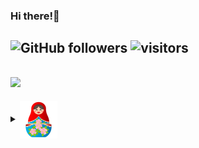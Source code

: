 ### Hi there!:wave:
![GitHub followers](https://img.shields.io/github/followers/hirawatt?label=Follow&style=social)
![visitors](https://visitor-badge.glitch.me/badge?page_id=hirawatt.hirawatt)
---
![](https://github-readme-stats.vercel.app/api?username=hirawatt&show_icons=true&count_private=true)
---
<details>
  <summary><a href="#"><img valign="middle" width="60" src="https://raw.githubusercontent.com/hirawatt/hirawatt/master/russian-doll.png"/></a></summary>
  <details>
    <summary><a href="#"><img valign="middle" width="55" src="https://raw.githubusercontent.com/hirawatt/hirawatt/master/russian-doll.png"/></a></summary>
    <details>
      <summary><a href="#"><img valign="middle" width="50" src="https://raw.githubusercontent.com/hirawatt/hirawatt/master/russian-doll.png"/></a></summary>
      <details>
        <summary><a href="#"><img valign="middle" width="45" src="https://raw.githubusercontent.com/hirawatt/hirawatt/master/russian-doll.png"/></a></summary>
        <details>
          <summary><a href="#"><img valign="middle" width="40" src="https://raw.githubusercontent.com/hirawatt/hirawatt/master/russian-doll.png"/></a></summary>
          <details>
            <summary><a href="#"><img valign="middle" width="35" src="https://raw.githubusercontent.com/hirawatt/hirawatt/master/russian-doll.png"/></a></summary>
              <details>
                <summary><a href="#"><img valign="middle" width="30" src="https://raw.githubusercontent.com/hirawatt/hirawatt/master/russian-doll.png"/></a></summary>
                <details>
                  <summary><a href="#"><img valign="middle" width="25" src="https://raw.githubusercontent.com/hirawatt/hirawatt/master/russian-doll.png"/></a></summary>
                  [mail](mailto:hirawatt@protonmail.com)              
                </details>                
              </details>
            </details>
          </details>
        </details>
      </details>
    </details>
  </details>
</details>

<!--
**hirawatt/hirawatt** is a ✨ _special_ ✨ repository because its `README.md` (this file) appears on your GitHub profile.

Here are some ideas to get you started:

- 🔭 I’m currently working on ...
- 🌱 I’m currently learning ...
- 👯 I’m looking to collaborate on ...
- 🤔 I’m looking for help with ...
- 💬 Ask me about ...
- 📫 How to reach me: ...
- 😄 Pronouns: ...
- ⚡ Fun fact: ...
-->
